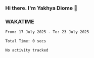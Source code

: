 ### Hi there. I'm Yakhya Diome 👋

### WAKATIME
<!--START_SECTION:waka-->

```txt
From: 17 July 2025 - To: 23 July 2025

Total Time: 0 secs

No activity tracked
```

<!--END_SECTION:waka-->
